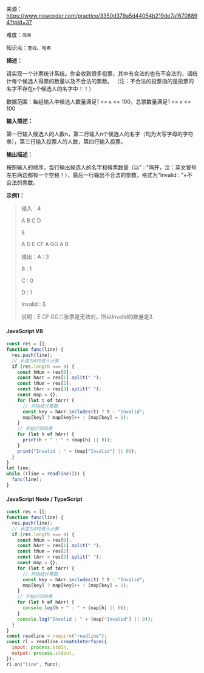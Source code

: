 来源：<https://www.nowcoder.com/practice/3350d379a5d44054b219de7af6708894?tpId=37>

难度：`简单`

知识点：`查找`、`哈希`

**描述：**

请实现一个计票统计系统。你会收到很多投票，其中有合法的也有不合法的，请统计每个候选人得票的数量以及不合法的票数。
（注：不合法的投票指的是投票的名字不存在`n`个候选人的名字中！！）

数据范围：每组输入中候选人数量满足1 <= `n` <= 100，总票数量满足1 <= `n` <= 100

**输入描述：**

第一行输入候选人的人数n，第二行输入n个候选人的名字（均为大写字母的字符串），第三行输入投票人的人数，第四行输入投票。

**输出描述：**

按照输入的顺序，每行输出候选人的名字和得票数量（以" : "隔开，注：英文冒号左右两边都有一个空格！），最后一行输出不合法的票数，格式为"Invalid : "+不合法的票数。

**示例1：**

> 输入：4
>
> A B C D
>
> 8
>
> A D E CF A GG A B
>
> 输出：A : 3
>
> B : 1
>
> C : 0
>
> D : 1
>
> Invalid : 3
>
> 说明：E CF GG三张票是无效的，所以Invalid的数量是3.

<!-- tabs:start -->

#### **JavaScript V8**

```javascript
const res = [];
function func(line) {
  res.push(line);
  // 长度为4时进入计算
  if (res.length === 4) {
    const hNum = res[0];
    const hArr = res[1].split(" ");
    const tNum = res[2];
    const tArr = res[3].split(" ");
    const map = {};
    for (let t of tArr) {
      // 开始统计票数
      const key = hArr.includes(t) ? t : "Invalid";
      map[key] ? map[key]++ : (map[key] = 1);
    }
    // 开始打印结果
    for (let h of hArr) {
      print(h + " : " + (map[h] || 0));
    }
    print("Invalid : " + (map["Invalid"] || 0));
  }
}
let line;
while ((line = readline())) {
  func(line);
}
```

#### **JavaScript Node / TypeScript**

```javascript
const res = [];
function func(line) {
  res.push(line);
  // 长度为4时进入计算
  if (res.length === 4) {
    const hNum = res[0];
    const hArr = res[1].split(" ");
    const tNum = res[2];
    const tArr = res[3].split(" ");
    const map = {};
    for (let t of tArr) {
      // 开始统计票数
      const key = hArr.includes(t) ? t : "Invalid";
      map[key] ? map[key]++ : (map[key] = 1);
    }
    // 开始打印结果
    for (let h of hArr) {
      console.log(h + " : " + (map[h] || 0));
    }
    console.log("Invalid : " + (map["Invalid"] || 0));
  }
}
const readline = require("readline");
const rl = readline.createInterface({
  input: process.stdin,
  output: process.stdout,
});
rl.on("line", func);
```

<!-- tabs:end -->
